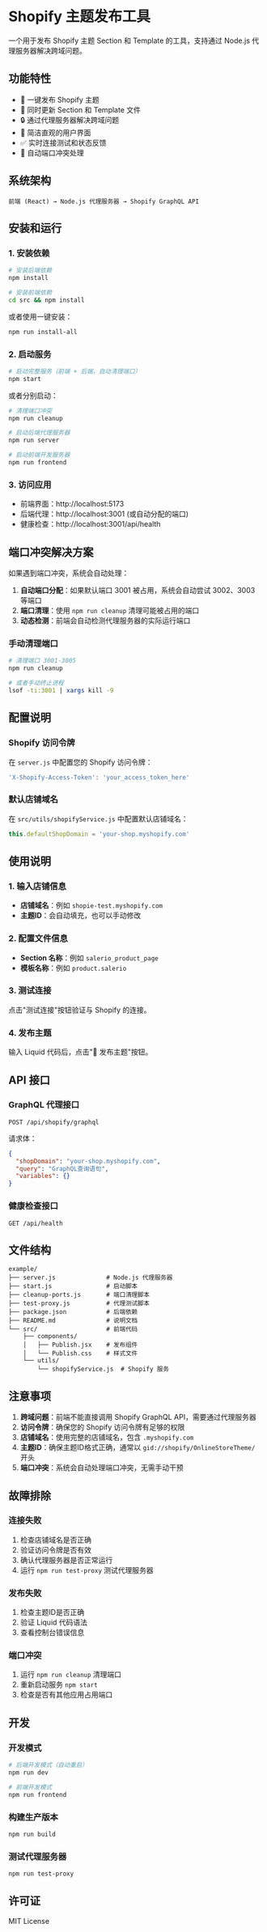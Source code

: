 # Shopify 主题发布工具

一个用于发布 Shopify 主题 Section 和 Template 的工具，支持通过 Node.js 代理服务器解决跨域问题。

## 功能特性

- 🚀 一键发布 Shopify 主题
- 📝 同时更新 Section 和 Template 文件
- 🔒 通过代理服务器解决跨域问题
- 🎨 简洁直观的用户界面
- ✅ 实时连接测试和状态反馈
- 🔄 自动端口冲突处理

## 系统架构

```
前端 (React) → Node.js 代理服务器 → Shopify GraphQL API
```

## 安装和运行

### 1. 安装依赖

```bash
# 安装后端依赖
npm install

# 安装前端依赖
cd src && npm install
```

或者使用一键安装：

```bash
npm run install-all
```

### 2. 启动服务

```bash
# 启动完整服务（前端 + 后端，自动清理端口）
npm start
```

或者分别启动：

```bash
# 清理端口冲突
npm run cleanup

# 启动后端代理服务器
npm run server

# 启动前端开发服务器
npm run frontend
```

### 3. 访问应用

- 前端界面：http://localhost:5173
- 后端代理：http://localhost:3001 (或自动分配的端口)
- 健康检查：http://localhost:3001/api/health

## 端口冲突解决方案

如果遇到端口冲突，系统会自动处理：

1. **自动端口分配**：如果默认端口 3001 被占用，系统会自动尝试 3002、3003 等端口
2. **端口清理**：使用 `npm run cleanup` 清理可能被占用的端口
3. **动态检测**：前端会自动检测代理服务器的实际运行端口

### 手动清理端口

```bash
# 清理端口 3001-3005
npm run cleanup

# 或者手动终止进程
lsof -ti:3001 | xargs kill -9
```

## 配置说明

### Shopify 访问令牌

在 `server.js` 中配置您的 Shopify 访问令牌：

```javascript
'X-Shopify-Access-Token': 'your_access_token_here'
```

### 默认店铺域名

在 `src/utils/shopifyService.js` 中配置默认店铺域名：

```javascript
this.defaultShopDomain = 'your-shop.myshopify.com'
```

## 使用说明

### 1. 输入店铺信息

- **店铺域名**：例如 `shopie-test.myshopify.com`
- **主题ID**：会自动填充，也可以手动修改

### 2. 配置文件信息

- **Section 名称**：例如 `salerio_product_page`
- **模板名称**：例如 `product.salerio`

### 3. 测试连接

点击"测试连接"按钮验证与 Shopify 的连接。

### 4. 发布主题

输入 Liquid 代码后，点击"🚀 发布主题"按钮。

## API 接口

### GraphQL 代理接口

```
POST /api/shopify/graphql
```

请求体：
```json
{
  "shopDomain": "your-shop.myshopify.com",
  "query": "GraphQL查询语句",
  "variables": {}
}
```

### 健康检查接口

```
GET /api/health
```

## 文件结构

```
example/
├── server.js              # Node.js 代理服务器
├── start.js               # 启动脚本
├── cleanup-ports.js       # 端口清理脚本
├── test-proxy.js          # 代理测试脚本
├── package.json           # 后端依赖
├── README.md              # 说明文档
└── src/                   # 前端代码
    ├── components/
    │   ├── Publish.jsx    # 发布组件
    │   └── Publish.css    # 样式文件
    └── utils/
        └── shopifyService.js  # Shopify 服务
```

## 注意事项

1. **跨域问题**：前端不能直接调用 Shopify GraphQL API，需要通过代理服务器
2. **访问令牌**：确保您的 Shopify 访问令牌有足够的权限
3. **店铺域名**：使用完整的店铺域名，包含 `.myshopify.com`
4. **主题ID**：确保主题ID格式正确，通常以 `gid://shopify/OnlineStoreTheme/` 开头
5. **端口冲突**：系统会自动处理端口冲突，无需手动干预

## 故障排除

### 连接失败

1. 检查店铺域名是否正确
2. 验证访问令牌是否有效
3. 确认代理服务器是否正常运行
4. 运行 `npm run test-proxy` 测试代理服务器

### 发布失败

1. 检查主题ID是否正确
2. 验证 Liquid 代码语法
3. 查看控制台错误信息

### 端口冲突

1. 运行 `npm run cleanup` 清理端口
2. 重新启动服务 `npm start`
3. 检查是否有其他应用占用端口

## 开发

### 开发模式

```bash
# 后端开发模式（自动重启）
npm run dev

# 前端开发模式
npm run frontend
```

### 构建生产版本

```bash
npm run build
```

### 测试代理服务器

```bash
npm run test-proxy
```

## 许可证

MIT License 